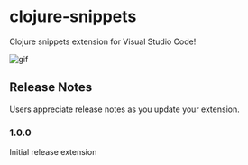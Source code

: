 
#  clojure-snippets 
 
Clojure snippets extension for Visual Studio Code!
  
![gif](gif/mygif.gif)
  
##  Release Notes

Users appreciate release notes as you update your extension.

###  1.0.0

Initial release extension
